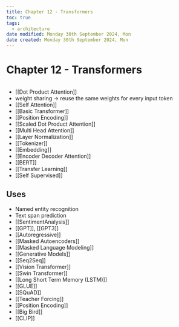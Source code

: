 ```yaml
---
title: Chapter 12 - Transformers
toc: true
tags:
  - architecture
date modified: Monday 30th September 2024, Mon
date created: Monday 30th September 2024, Mon
---
```


# Chapter 12 - Transformers
```toc
```
- [[Dot Product Attention]]
- weight sharing -> reuse the same weights for every input token
- [[Self Attention]]
- [[Basic Transformer]]
- [[Position Encoding]]
- [[Scaled Dot Product Attention]]
- [[Multi Head Attention]]
- [[Layer Normalization]]
- [[Tokenizer]]
- [[Embedding]]
- [[Encoder Decoder Attention]]
- [[BERT]]
- [[Transfer Learning]]
- [[Self Supervised]]

## Uses
- Named entity recognition
- Text span prediction
- [[SentimentAnalysis]]
- [[GPT]], [[GPT3]]
- [[Autoregressive]]
- [[Masked Autoencoders]]
- [[Masked Language Modeling]]
- [[Generative Models]]
- [[Seq2Seq]]
- [[Vision Transformer]]
- [[Swin Transformer]]
- [[Long Short Term Memory (LSTM)]]
- [[GLUE]]
- [[SQuAD]]
- [[Teacher Forcing]]
- [[Position Encoding]]
- [[Big Bird]]
- [[CLIP]]